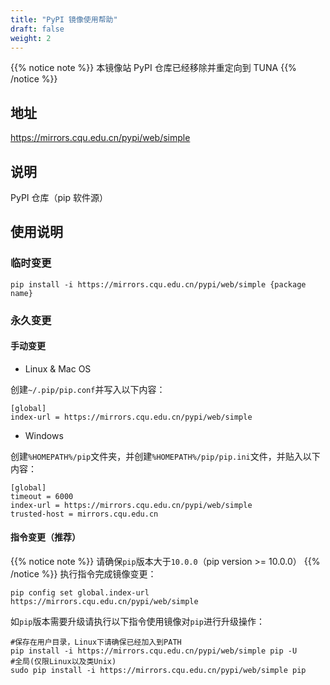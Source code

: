 ```yaml
---
title: "PyPI 镜像使用帮助"
draft: false
weight: 2
---
```

{{% notice note %}}
本镜像站 PyPI 仓库已经移除并重定向到 TUNA
{{% /notice %}}

## 地址
https://mirrors.cqu.edu.cn/pypi/web/simple
## 说明
PyPI 仓库（pip 软件源）
## 使用说明
### 临时变更
```
pip install -i https://mirrors.cqu.edu.cn/pypi/web/simple {package name}
```
### 永久变更
#### 手动变更
- Linux & Mac OS

创建`~/.pip/pip.conf`并写入以下内容：
```
[global]
index-url = https://mirrors.cqu.edu.cn/pypi/web/simple
```
- Windows

创建`%HOMEPATH%/pip`文件夹，并创建`%HOMEPATH%/pip/pip.ini`文件，并贴入以下内容：
```
[global]
timeout = 6000
index-url = https://mirrors.cqu.edu.cn/pypi/web/simple
trusted-host = mirrors.cqu.edu.cn
```
#### 指令变更（推荐）
{{% notice note %}}
请确保`pip`版本大于`10.0.0`（pip version >= 10.0.0）
{{% /notice %}}
执行指令完成镜像变更：
```
pip config set global.index-url https://mirrors.cqu.edu.cn/pypi/web/simple
```
如`pip`版本需要升级请执行以下指令使用镜像对`pip`进行升级操作：
```
#保存在用户目录，Linux下请确保已经加入到PATH
pip install -i https://mirrors.cqu.edu.cn/pypi/web/simple pip -U
#全局(仅限Linux以及类Unix)
sudo pip install -i https://mirrors.cqu.edu.cn/pypi/web/simple pip
```
